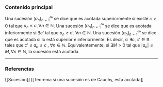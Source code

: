 ### Contenido principal

Una sucesión $(a_n)_{n=1}^\infty$ se dice que es acotada superiormente si existe $c > 0$ tal que $a_n \le c ,  \forall n \in \mathbb{N}$.
Una sucesión $(a_n)_{n=1}^\infty$ se dice que es acotada inferiormente si $\exists c'$ tal que $a_n \ge c' ,  \forall n \in \mathbb{N}$.
Una sucesión $(a_n)_{n=1}^\infty$ se dice que es acotada si lo está superior e inferiormente. Es decir, si $\exists c, c' \in \mathbb{R}$ tales que $c' \le a_n \le c$ , $\forall n \in \mathbb{N}$. Equivalentemente, si $\exists M > 0$ tal que $|a_n| \le M, \forall n \in \mathbb{N}$, la sucesión está acotada.

--- 
### Referencias
[[Sucesión]]
[[Teorema si una sucesión es de Cauchy, está acotada]]